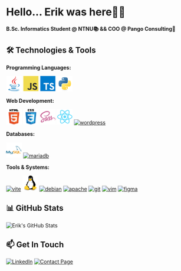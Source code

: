 # Hello... Erik was here🕵️‍♂️

**B.Sc. Informatics Student @ NTNU📚 && COO @ Pango Consulting💼**

## 🛠️ Technologies & Tools

**Programming Languages:**
<p>
<a href="https://www.java.com" target="_blank"><img src="https://raw.githubusercontent.com/devicons/devicon/master/icons/java/java-original.svg" alt="java" width="42" height="42" /></a>
<a href="https://developer.mozilla.org/en-US/docs/Web/JavaScript" target="_blank"><img src="https://raw.githubusercontent.com/devicons/devicon/master/icons/javascript/javascript-original.svg" alt="javascript" width="42" height="42" /></a>
<a href="https://www.typescriptlang.org" target="_blank"><img src="https://raw.githubusercontent.com/devicons/devicon/master/icons/typescript/typescript-original.svg" alt="typescript" width="42" height="42" /></a>
<a href="https://www.python.org" target="_blank"><img src="https://raw.githubusercontent.com/devicons/devicon/master/icons/python/python-original.svg" alt="python" width="42" height="42" /></a>
</p>

**Web Development:**
<p>
<a href="https://www.w3.org/html/" target="_blank"><img src="https://raw.githubusercontent.com/devicons/devicon/master/icons/html5/html5-original-wordmark.svg" alt="html5" width="42" height="42" /></a>
<a href="https://www.w3schools.com/css/" target="_blank"><img src="https://raw.githubusercontent.com/devicons/devicon/master/icons/css3/css3-original-wordmark.svg" alt="css3" width="42" height="42" /></a>
<a href="https://sass-lang.com" target="_blank"><img src="https://raw.githubusercontent.com/devicons/devicon/master/icons/sass/sass-original.svg" alt="sass" width="42" height="42" /></a>
<a href="https://react.dev" target="_blank"><img src="https://raw.githubusercontent.com/devicons/devicon/master/icons/react/react-original.svg" alt="react" width="42" height="42" /></a>
<a href="https://wordpress.org" target="_blank"><img src="https://upload.wikimedia.org/wikipedia/commons/9/98/WordPress_blue_logo.svg" alt="wordpress" width="42" height="42" /></a>
</p>

**Databases:**
<p>
<a href="https://www.mysql.com/" target="_blank"><img src="https://raw.githubusercontent.com/devicons/devicon/master/icons/mysql/mysql-original-wordmark.svg" alt="mysql" width="42" height="42" /></a>
<a href="https://mariadb.org/" target="_blank"><img src="https://www.vectorlogo.zone/logos/mariadb/mariadb-icon.svg" alt="mariadb" width="42" height="42" /></a>
</p>

**Tools & Systems:**
<p>
<a href="https://vite.dev/" target="_blank"><img src="https://upload.wikimedia.org/wikipedia/commons/f/f1/Vitejs-logo.svg" alt="vite" width="42" height="42" /></a>
<a href="https://www.linux.org/" target="_blank"><img src="https://raw.githubusercontent.com/devicons/devicon/master/icons/linux/linux-original.svg" alt="linux" width="42" height="42" /></a>
<a href="https://www.debian.org/" target="_blank"><img src="https://cdn.worldvectorlogo.com/logos/debian-2.svg" alt="debian" width="42" height="42" /></a>
<a href="https://httpd.apache.org/" target="_blank"><img src="https://www.svgrepo.com/show/373433/apache.svg" alt="apache" width="42" height="42" /></a>
<a href="https://git-scm.com/" target="_blank"><img src="https://www.vectorlogo.zone/logos/git-scm/git-scm-icon.svg" alt="git" width="42" height="42" /></a>
<a href="https://www.vim.org/" target="_blank"><img src="https://upload.wikimedia.org/wikipedia/commons/9/9f/Vimlogo.svg" alt="vim" width="42" height="42" /></a>
<a href="https://www.figma.com/" target="_blank"><img src="https://www.vectorlogo.zone/logos/figma/figma-icon.svg" alt="figma" width="42" height="42" /></a>
</p>

## 📊 GitHub Stats

<p>
<img src="https://github-readme-stats.vercel.app/api?username=ErFjeldheim&show_icons=true&theme=default&locale=en" alt="Erik's GitHub Stats" />
</p>

## 📫 Get In Touch

<p>
<a href="https://www.linkedin.com/in/fjeldheim" target="_blank"><img src="https://img.shields.io/badge/LinkedIn-0077B5?style=for-the-badge&logo=linkedin&logoColor=white" alt="LinkedIn" /><a>
<a href="https://fjelldata.com/contact/" target="_blank"><img src="https://img.shields.io/badge/Contact_Page-4C4C4C?style=for-the-badge&logo=web&logoColor=white" alt="Contact Page" /></a>
</p>
